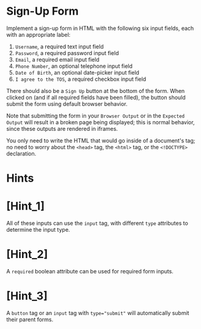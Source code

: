 # Sign-Up Form

Implement a sign-up form in HTML with the following six input fields, each
with an appropriate label:

  1. `Username`, a required text input field
  2. `Password`, a required password input field
  3. `Email`, a required email input field
  4. `Phone Number`, an optional telephone input field
  5. `Date of Birth`, an optional date-picker input field
  6. `I agree to the TOS`, a required checkbox input field

There should also be a `Sign Up` button at the bottom of the form. When
clicked on (and if all required fields have been filled), the button should
submit the form using default browser behavior.

Note that submitting the form in your `Browser Output` or in the `Expected Output` 
will result in a broken page being displayed; this is normal behavior, since these 
outputs are rendered in iframes.

You only need to write the HTML that would go inside of a document's <body> tag; 
no need to worry about the `<head>` tag, the `<html>` tag, or the `<!DOCTYPE>` 
declaration.

# Hints

# [Hint_1]
All of these inputs can use the `input` tag, with different `type`  attributes to 
determine the input type.

# [Hint_2]   
A `required` boolean attribute can be used for required form inputs.

# [Hint_3] 
A `button` tag or an `input` tag with `type="submit"` will automatically submit 
their parent forms.  
  